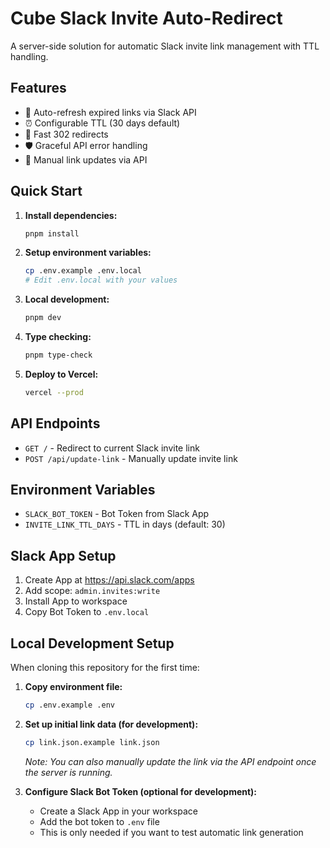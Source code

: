 # Cube Slack Invite Auto-Redirect

A server-side solution for automatic Slack invite link management with TTL handling.

## Features

- 🔄 Auto-refresh expired links via Slack API
- ⏰ Configurable TTL (30 days default)
- 🚀 Fast 302 redirects
- 🛡️ Graceful API error handling
- 📱 Manual link updates via API

## Quick Start

1. **Install dependencies:**
   ```bash
   pnpm install
   ```

2. **Setup environment variables:**
   ```bash
   cp .env.example .env.local
   # Edit .env.local with your values
   ```

3. **Local development:**
   ```bash
   pnpm dev
   ```

4. **Type checking:**
   ```bash
   pnpm type-check
   ```

5. **Deploy to Vercel:**
   ```bash
   vercel --prod
   ```

## API Endpoints

- `GET /` - Redirect to current Slack invite link
- `POST /api/update-link` - Manually update invite link

## Environment Variables

- `SLACK_BOT_TOKEN` - Bot Token from Slack App
- `INVITE_LINK_TTL_DAYS` - TTL in days (default: 30)

## Slack App Setup

1. Create App at https://api.slack.com/apps
2. Add scope: `admin.invites:write`
3. Install App to workspace
4. Copy Bot Token to `.env.local`

## Local Development Setup

When cloning this repository for the first time:

1. **Copy environment file:**
   ```bash
   cp .env.example .env
   ```

2. **Set up initial link data (for development):**
   ```bash
   cp link.json.example link.json
   ```

   *Note: You can also manually update the link via the API endpoint once the server is running.*

3. **Configure Slack Bot Token (optional for development):**
   - Create a Slack App in your workspace
   - Add the bot token to `.env` file
   - This is only needed if you want to test automatic link generation
